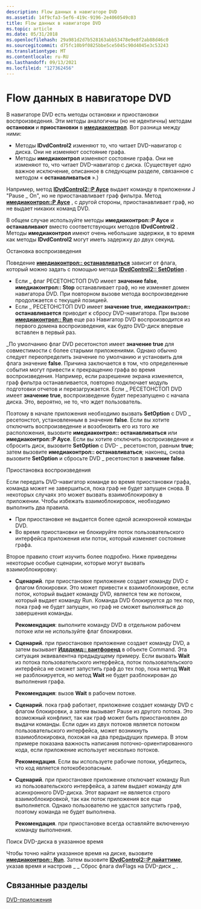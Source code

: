 ```yaml
---
description: Flow данных в навигаторе DVD
ms.assetid: 14f9cfa3-5ef6-419c-9196-2e4060549c03
title: Flow данных в навигаторе DVD
ms.topic: article
ms.date: 05/31/2018
ms.openlocfilehash: 29a981d2d7b528163abb53478e9e8f2ab88d46c0
ms.sourcegitcommit: d75fc10b9f0825bbe5ce5045c90d4045e3c53243
ms.translationtype: MT
ms.contentlocale: ru-RU
ms.lasthandoff: 09/13/2021
ms.locfileid: "127362456"
---
```

# <a name="data-flow-in-the-dvd-navigator"></a>Flow данных в навигаторе DVD

В навигаторе DVD есть методы остановки и приостановки воспроизведения. Эти методы аналогичны (но не идентичны) методам **остановки** и **приостановки** в [**имедиаконтрол**](/windows/desktop/api/Control/nn-control-imediacontrol). Вот разница между ними:

-   Методы **IDvdControl2** изменяют то, что читает DVD-навигатор с диска. Они не изменяют состояние графа.
-   Методы **имедиаконтрол** изменяют состояние графа. Они не изменяют то, что читает DVD-навигатор с диска. (Существует одно важное исключение, описанное в следующем разделе, связанное с методом « **останавливаться** ».)

Например, метод [**IDvdControl2::P Аусе**](/windows/desktop/api/Strmif/nf-strmif-idvdcontrol2-pause) выдает команду в приложении J "Pause \_ On", но не приостанавливает граф фильтра. Метод [**имедиаконтрол::P Аусе**](/windows/desktop/api/Control/nf-control-imediacontrol-pause) , с другой стороны, приостанавливает граф, но не выдает никаких команд DVD.

В общем случае используйте методы **имедиаконтрол::P Аусе** и **останавливают** вместо соответствующих методов **IDvdControl2** . Методы **имедиаконтрол** имеют очень небольшие задержки, в то время как методы **IDvdControl2** могут иметь задержку до двух секунд.

Остановка воспроизведения

Поведение [**имедиаконтрол:: останавливаться**](/windows/desktop/api/Control/nf-control-imediacontrol-stop) зависит от флага, который можно задать с помощью метода [**IDvdControl2:: SetOption**](/windows/desktop/api/Strmif/nf-strmif-idvdcontrol2-setoption) .

-   Если \_ флаг РЕСЕТОНСТОП DVD имеет **значение false**, **имедиаконтрол:: Stop** останавливает граф, но не изменяет домен навигатора DVD. При повторном вызове метода воспроизведение продолжается с текущей позицией.
-   Если \_ РЕСЕТОНСТОП DVD имеет **значение true**, **имедиаконтрол:: останавливается** приводит к сбросу DVD-навигатора. При вызове [**имедиаконтрол:: Run**](/windows/desktop/api/Control/nf-control-imediacontrol-run) еще раз Навигатор DVD воспроизводится из первого домена воспроизведения, как будто DVD-диск впервые вставлен в первый раз.

\_По умолчанию флаг DVD ресетонстоп имеет **значение true** для совместимости с более старыми приложениями. Однако обычно следует переопределить значение по умолчанию и установить для флага значение **false**. Причина заключается в том, что определенные события могут привести к прекращению графа во время воспроизведения. Например, если разрешение экрана изменяется, граф фильтра останавливается, повторно подключает модуль подготовки отчетов и перезагружается. Если \_ РЕСЕТОНСТОП DVD имеет **значение true**, воспроизведение будет перезапущено с начала диска. Это, вероятно, не то, что ждет пользователь.

Поэтому в начале приложения необходимо вызвать **SetOption** с DVD \_ ресетонстоп, установленным в значение **false**. Если вы хотите отключить воспроизведение и возобновить его из того же расположения, вызовите **имедиаконтрол:: останавливаться** или **имедиаконтрол::P Аусе**. Если вы хотите отключить воспроизведение и сбросить диск, вызовите **SetOption** с DVD- \_ ресетонстоп, равным **true**; затем вызовите **имедиаконтрол:: останавливаться**; наконец, снова вызовите **SetOption** и сбросьте DVD \_ ресетонстоп в **значение false**.

Приостановка воспроизведения

Если передать DVD-навигатор команде во время приостановки графа, команда может не завершиться, пока граф не будет запущен снова. В некоторых случаях это может вызвать взаимоблокировку в приложении. Чтобы избежать взаимоблокировок, необходимо выполнить два правила.

-   При приостановке не выдается более одной асинхронной команды DVD.
-   Во время приостановки не блокируйте поток пользовательского интерфейса приложения или поток, который изменяет состояние графа.

Второе правило стоит изучить более подробно. Ниже приведены некоторые особые сценарии, которые могут вызвать взаимоблокировку:

-   **Сценарий**. при приостановке приложение создает команду DVD с флагом блокировки. Это может привести к взаимоблокировке, если поток, который выдает команду DVD, является тем же потоком, который выдает команду Run. Команда DVD блокируется до тех пор, пока граф не будет запущен, но граф не сможет выполняться до завершения команды.

    **Рекомендация**: выполните команду DVD в отдельном рабочем потоке или не используйте флаг блокировки.

-   **Сценарий**. при приостановке приложение создает команду DVD, а затем вызывает [**Идвдкмд:: ваитфоренд**](/windows/desktop/api/Strmif/nf-strmif-idvdcmd-waitforend) в объекте Command. Эта ситуация эквивалентна предыдущему примеру. Если вызвать **Wait** из потока пользовательского интерфейса, поток пользовательского интерфейса не сможет запустить граф до тех пор, пока метод **Wait** не разблокируется, но метод **Wait** не будет разблокирован до выполнения графа.

    **Рекомендация**: вызов **Wait** в рабочем потоке.

-   **Сценарий**. пока граф работает, приложение создает команду DVD с флагом блокировки, а затем вызывает Pause из другого потока. Это возможный конфликт, так как граф может быть приостановлен до выдачи команды. Если один из двух потоков является потоком пользовательского интерфейса, может возникнуть взаимоблокировка, похожая на два предыдущих примера. В этом примере показана важность написания поточно-ориентированного кода, если приложение использует несколько потоков.

    **Рекомендация**. Если вы используете рабочие потоки, убедитесь, что код является потокобезопасным.

-   **Сценарий**. при приостановке приложение отключает команду Run из пользовательского интерфейса, а затем выдает команду для асинхронного DVD-диска. Этот вариант не является строго взаимоблокировкой, так как поток приложения все еще выполняется. Однако пользователю не удастся запустить граф, поэтому команда не будет выполнена.

    **Рекомендация**. при приостановке всегда оставляйте включенную команду выполнения.

Поиск DVD-диска в указанное время

Чтобы точно найти указанное время на диске, вызовите [**имедиаконтрол:: Run**](/windows/desktop/api/Control/nf-control-imediacontrol-run). Затем вызовите [**IDvdControl2::P лайаттиме**](/windows/desktop/api/Strmif/nf-strmif-idvdcontrol2-playattime), указав время и настроив  \_ \_ Сброс флага dwFlags на DVD-диск \_ .

## <a name="related-topics"></a>Связанные разделы

<dl> <dt>

[DVD-приложения](dvd-applications.md)
</dt> </dl>

 

 



